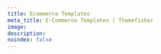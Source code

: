 ```yaml
---
title: Ecommerce Templates
meta_title: E-Commerce Templates | Themefisher
image:
description:
noindex: false
---
```

